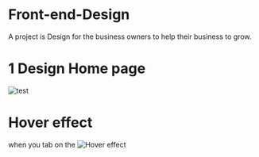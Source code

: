 # Front-end-Design
A project is Design for the business owners to help their business to grow.

# 1 Design Home page
![test](https://github.com/Attu786/Front-end-Design/assets/121522489/988b4720-a698-47e5-a0e0-e6c56eb248ee)

# Hover effect
when you tab on the 
![Hover effect](https://github.com/Attu786/Front-end-Design/assets/121522489/5ec9605f-a6a3-49f2-aa26-6f03dfa9eee1)

